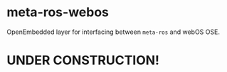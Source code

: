 # meta-ros-webos

OpenEmbedded layer for interfacing between `meta-ros` and webOS OSE.

# UNDER CONSTRUCTION!
